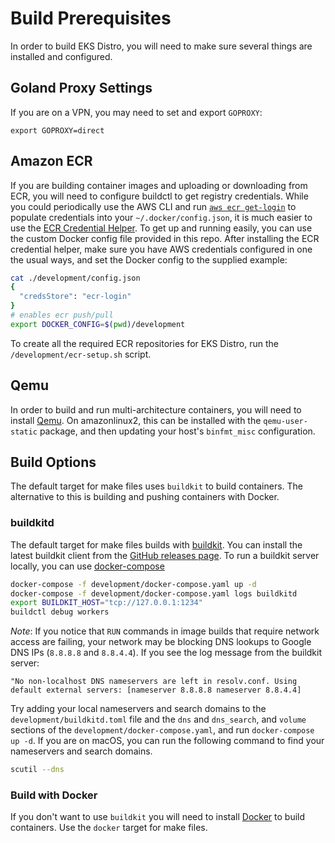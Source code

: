 # Build Prerequisites

In order to build EKS Distro, you will need to make sure several things
are installed and configured.

## Goland Proxy Settings

If you are on a VPN, you may need to set and export `GOPROXY`:

    export GOPROXY=direct

## Amazon ECR

If you are building container images and uploading or downloading from ECR, you
will need to configure buildctl to get registry credentials. While you could
periodically use the AWS CLI and run [`aws ecr
get-login`](https://docs.aws.amazon.com/cli/latest/reference/ecr/get-login.html)
to populate credentials into your `~/.docker/config.json`, it is much easier to
use the [ECR Credential
Helper](https://github.com/awslabs/amazon-ecr-credential-helper). To get up and
running easily, you can use the custom Docker config file provided in this repo.
After installing the ECR credential helper, make sure you have AWS credentials
configured in one the usual ways, and set the Docker config to the supplied
example:
```bash
cat ./development/config.json
{
  "credsStore": "ecr-login"
}
# enables ecr push/pull
export DOCKER_CONFIG=$(pwd)/development
```

To create all the required ECR repositories for EKS Distro, run the
`/development/ecr-setup.sh` script.

## Qemu

In order to build and run multi-architecture containers, you will need to
install [Qemu](https://www.qemu.org/download/). On amazonlinux2, this can be
installed with the `qemu-user-static` package, and then updating your host's
`binfmt_misc` configuration.

## Build Options

The default target for make files uses `buildkit` to build containers. The
alternative to this is building and pushing containers with Docker.

### buildkitd

The default target for make files builds with
[buildkit](https://github.com/moby/buildkit).
You can install the latest buildkit client from the [GitHub releases
page](https://github.com/moby/buildkit/releases). To run a buildkit server
locally, you can use [docker-compose](https://docs.docker.com/compose/)

```bash
docker-compose -f development/docker-compose.yaml up -d
docker-compose -f development/docker-compose.yaml logs buildkitd
export BUILDKIT_HOST="tcp://127.0.0.1:1234"
buildctl debug workers
```

*Note*: If you notice that `RUN` commands in image builds that require network
access are failing, your network may be blocking DNS lookups to Google DNS IPs
(`8.8.8.8` and `8.8.4.4`). If you see the log message from the buildkit server:
```
"No non-localhost DNS nameservers are left in resolv.conf. Using default external servers: [nameserver 8.8.8.8 nameserver 8.8.4.4]
```
Try adding your local nameservers and search domains to the
`development/buildkitd.toml` file and the `dns` and `dns_search`, and `volume`
sections of the `development/docker-compose.yaml`, and run `docker-compose up
-d`. If you are on macOS, you can run the following command to find your
nameservers and search domains.
```bash
scutil --dns
```

### Build with Docker

If you don't want to use `buildkit` you will need
to install [Docker](https://docs.docker.com/get-docker/) to build containers.
Use the `docker` target for make files.
